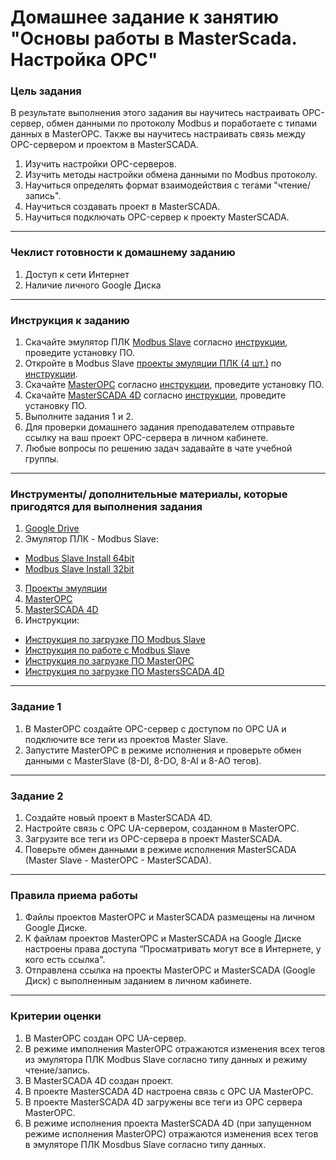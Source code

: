 # Домашнее задание к занятию "Основы работы в MasterScada. Настройка OPC"

### Цель задания

В результате выполнения этого задания вы научитесь настраивать OPC-сервер, обмен данными по протоколу Modbus и поработаете с типами данных в MasterOPC. Также вы научитесь настраивать связь между OPC-сервером и проектом в MasterSCADA.

1. Изучить настройки OPC-серверов.
2. Изучить методы настройки обмена данными по Modbus протоколу.
3. Научиться определять формат взаимодействия с тегами "чтение/запись".
4. Научиться создавать проект в MasterSCADA.
5. Научиться подключать OPC-сервер к проекту MasterSCADA.

------

### Чеклист готовности к домашнему заданию

1. Доступ к сети Интернет
2. Наличие личного Google Диска

------

### Инструкция к заданию

1. Скачайте эмулятор ПЛК [Modbus Slave](https://www.modbustools.com/download.html) согласно [инструкции](https://docs.google.com/document/d/1I2sjAwapq-BwDyCT3sZbfYhMfNBALL6jJ4c5-oECevU/edit?usp=sharing), проведите установку ПО.
2. Откройте в Modbus Slave [проекты эмуляции ПЛК (4 шт.)](https://drive.google.com/drive/folders/1OXjO8pzdHCP9vEJVN65R6EN0GAurRmCg?usp=sharing) по [инструкции](https://docs.google.com/presentation/d/10vHAmEqL6PK2pcvGtXgm0Kb8tHrJsfkSvUf8jF0qyMQ/edit?usp=sharing).
3. Скачайте [MasterOPC](https://insat.ru/products/?category=1666) согласно [инструкции](https://docs.google.com/document/d/1GyRE9AtVmFUKmTHmrFAUws_D4Via7dIOoihddZAo-qM/edit?usp=sharing), проведите установку ПО.
4. Скачайте [MasterSCADA 4D](https://masterscada.ru/download4) согласно [инструкции](https://docs.google.com/document/d/1lB2ACRR5TrPz_S0To14f7vAOfKgDi3dimUQFa41Zai4/edit?usp=sharing), проведите установку ПО.
5. Выполните задания 1 и 2.
6. Для проверки домашнего задания преподавателем отправьте ссылку на ваш проект OPC-сервера в личном кабинете.
7. Любые вопросы по решению задач задавайте в чате учебной группы.

------

### Инструменты/ дополнительные материалы, которые пригодятся для выполнения задания

1. [Google Drive](https://www.google.com/intl/ru/drive/)
2. Эмулятор ПЛК - Modbus Slave:
- [Modbus Slave Install 64bit](https://www.modbustools.com/download/ModbusSlaveSetup64Bit.exe "ModbusSlave Install 64bit") 
- [Modbus Slave Install 32bit](https://www.modbustools.com/download/ModbusSlaveSetup32Bit.exe "ModbusSlave Install 32bit")
3. [Проекты эмуляции](https://drive.google.com/drive/folders/1OXjO8pzdHCP9vEJVN65R6EN0GAurRmCg?usp=sharing)
4. [MasterOPC](https://insat.ru/products/?category=1666)
5. [MasterSCADA 4D](https://masterscada.ru/download4)
6. Инструкции:
- [Инструкция по загрузке ПО Modbus Slave](https://docs.google.com/document/d/1I2sjAwapq-BwDyCT3sZbfYhMfNBALL6jJ4c5-oECevU/edit?usp=sharing)
- [Инструкция по работе с Modbus Slave](https://docs.google.com/presentation/d/10vHAmEqL6PK2pcvGtXgm0Kb8tHrJsfkSvUf8jF0qyMQ/edit?usp=sharing)
- [Инструкция по загрузке ПО MasterOPC](https://docs.google.com/document/d/1GyRE9AtVmFUKmTHmrFAUws_D4Via7dIOoihddZAo-qM/edit?usp=sharing)
- [Инструкция по загрузке ПО MastersSCADA 4D](https://docs.google.com/document/d/1lB2ACRR5TrPz_S0To14f7vAOfKgDi3dimUQFa41Zai4/edit?usp=sharing)

------

### Задание 1
1. В MasterOPC создайте OPC-сервер с доступом по OPC UA и подключите все теги из проектов Master Slave.
2. Запустите MasterOPC в режиме исполнения и проверьте обмен данными с MasterSlave (8-DI, 8-DO, 8-AI и 8-AO тегов).

------

### Задание 2

1. Создайте новый проект в MasterSCADA 4D.
2. Настройте связь с OPC UA-сервером, созданном в MasterOPC.
3. Загрузите все теги из OPC-сервера в проект MasterSCADA.
4. Поверьте обмен данными в режиме исполнения MasterSCADA (Master Slave - MasterOPC - MasterSCADA).

------

### Правила приема работы

1. Файлы проектов MasterOPC и MasterSCADA размещены на личном Google Диске.
2. К файлам проектов MasterOPC и MasterSCADA на Google Диске настроены права доступа “Просматривать могут все в Интернете, у кого есть ссылка".
3. Отправлена ссылка на проекты MasterOPC и MasterSCADA (Google Диск) с выполненным заданием в личном кабинете.

------

### Критерии оценки

1. В MasterOPC создан OPC UA-сервер.
2. В режиме имполнения MasterOPC отражаются изменения всех тегов из эмулятора ПЛК Modbus Slave согласно типу данных и режиму чтение/запись.
3. В MasterSCADA 4D создан проект.
4. В проекте MasterSCADA 4D настроена связь с OPC UA MasterOPC.
5. В проекте MasterSCADA 4D загружены все теги из OPC сервера MasterOPC.
6. В режиме исполнения проекта MasterSCADA 4D (при запущенном режиме исполнения MasterOPC) отражаются изменения всех тегов в эмуляторе ПЛК Mosdbus Slave согласно типу данных. 
